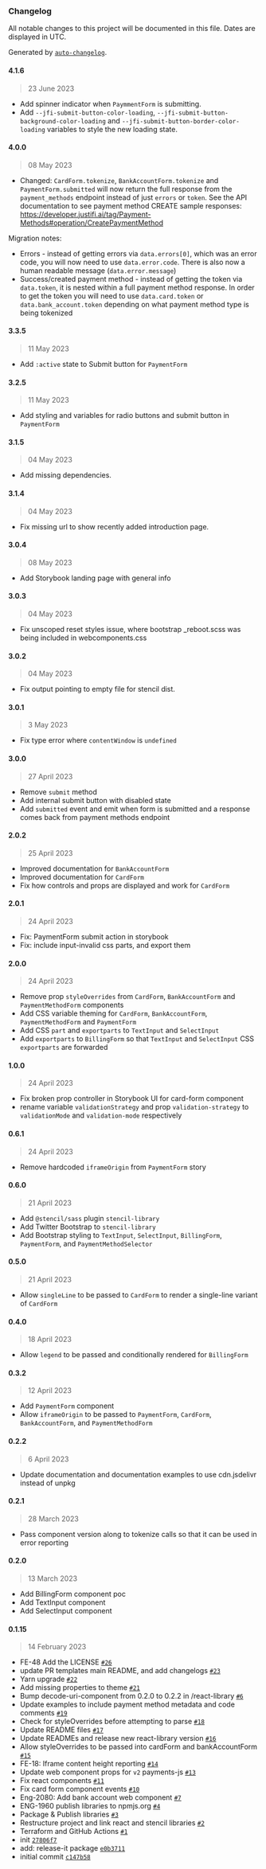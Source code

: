 ### Changelog

All notable changes to this project will be documented in this file. Dates are displayed in UTC.

Generated by [`auto-changelog`](https://github.com/CookPete/auto-changelog).

#### 4.1.6

> 23 June 2023

- Add spinner indicator when `PaymmentForm` is submitting.
- Add `--jfi-submit-button-color-loading`, `--jfi-submit-button-background-color-loading` and `--jfi-submit-button-border-color-loading` variables to style the new loading state.

#### 4.0.0

> 08 May 2023

- Changed: `CardForm.tokenize`, `BankAccountForm.tokenize` and `PaymentForm.submitted` will now return the full response from the `payment_methods` endpoint instead of just `errors` or `token`. See the API documentation to see payment method CREATE sample responses: https://developer.justifi.ai/tag/Payment-Methods#operation/CreatePaymentMethod

Migration notes:

- Errors - instead of getting errors via `data.errors[0]`, which was an error code, you will now need to use `data.error.code`. There is also now a human readable message (`data.error.message`)
- Success/created payment method - instead of getting the token via `data.token`, it is nested within a full payment method response. In order to get the token you will need to use `data.card.token` or `data.bank_account.token` depending on what payment method type is being tokenized

#### 3.3.5

> 11 May 2023

- Add `:active` state to Submit button for `PaymentForm`

#### 3.2.5

> 11 May 2023

- Add styling and variables for radio buttons and submit button in `PaymentForm`

#### 3.1.5

> 04 May 2023

- Add missing dependencies.

#### 3.1.4

> 04 May 2023

- Fix missing url to show recently added introduction page.

#### 3.0.4

> 08 May 2023

- Add Storybook landing page with general info

#### 3.0.3

> 04 May 2023

- Fix unscoped reset styles issue, where bootstrap \_reboot.scss was being included in webcomponents.css

#### 3.0.2

> 04 May 2023

- Fix output pointing to empty file for stencil dist.

#### 3.0.1

> 3 May 2023

- Fix type error where `contentWindow` is `undefined`

#### 3.0.0

> 27 April 2023

- Remove `submit` method
- Add internal submit button with disabled state
- Add `submitted` event and emit when form is submitted and a response comes back from payment methods endpoint

#### 2.0.2

> 25 April 2023

- Improved documentation for `BankAccountForm`
- Improved documentation for `CardForm`
- Fix how controls and props are displayed and work for `CardForm`

#### 2.0.1

> 24 April 2023

- Fix: PaymentForm submit action in storybook
- Fix: include input-invalid css parts, and export them

#### 2.0.0

> 24 April 2023

- Remove prop `styleOverrides` from `CardForm`, `BankAccountForm` and `PaymentMethodForm` components
- Add CSS variable theming for `CardForm`, `BankAccountForm`, `PaymentMethodForm` and `PaymentForm`
- Add CSS `part` and `exportparts` to `TextInput` and `SelectInput`
- Add `exportparts` to `BillingForm` so that `TextInput` and `SelectInput` CSS `exportparts` are forwarded

#### 1.0.0

> 24 April 2023

- Fix broken prop controller in Storybook UI for card-form component
- rename variable `validationStrategy` and prop `validation-strategy` to `validationMode` and `validation-mode` respectively

#### 0.6.1

> 24 April 2023

- Remove hardcoded `iframeOrigin` from `PaymentForm` story

#### 0.6.0

> 21 April 2023

- Add `@stencil/sass` plugin `stencil-library`
- Add Twitter Bootstrap to `stencil-library`
- Add Bootstrap styling to `TextInput`, `SelectInput`, `BillingForm`, `PaymentForm`, and `PaymentMethodSelector`

#### 0.5.0

> 21 April 2023

- Allow `singleLine` to be passed to `CardForm` to render a single-line variant of `CardForm`

#### 0.4.0

> 18 April 2023

- Allow `legend` to be passed and conditionally rendered for `BillingForm`

#### 0.3.2

> 12 April 2023

- Add `PaymentForm` component
- Allow `iframeOrigin` to be passed to `PaymentForm`, `CardForm`, `BankAccountForm`, and `PaymentMethodForm`

#### 0.2.2

> 6 April 2023

- Update documentation and documentation examples to use cdn.jsdelivr instead of unpkg

#### 0.2.1

> 28 March 2023

- Pass component version along to tokenize calls so that it can be used in error reporting

#### 0.2.0

> 13 March 2023

- Add BillingForm component poc
- Add TextInput component
- Add SelectInput component

#### 0.1.15

> 14 February 2023

- FE-48 Add the LICENSE [`#26`](https://github.com/justifi-tech/web-component-library/pull/26)
- update PR templates main README, and add changelogs [`#23`](https://github.com/justifi-tech/web-component-library/pull/23)
- Yarn upgrade [`#22`](https://github.com/justifi-tech/web-component-library/pull/22)
- Add missing properties to theme [`#21`](https://github.com/justifi-tech/web-component-library/pull/21)
- Bump decode-uri-component from 0.2.0 to 0.2.2 in /react-library [`#6`](https://github.com/justifi-tech/web-component-library/pull/6)
- Update examples to include payment method metadata and code comments [`#19`](https://github.com/justifi-tech/web-component-library/pull/19)
- Check for styleOverrides before attempting to parse [`#18`](https://github.com/justifi-tech/web-component-library/pull/18)
- Update README files [`#17`](https://github.com/justifi-tech/web-component-library/pull/17)
- Update READMEs and release new react-library version [`#16`](https://github.com/justifi-tech/web-component-library/pull/16)
- Allow styleOverrides to be passed into cardForm and bankAccountForm [`#15`](https://github.com/justifi-tech/web-component-library/pull/15)
- FE-18: Iframe content height reporting [`#14`](https://github.com/justifi-tech/web-component-library/pull/14)
- Update web component props for `v2` payments-js [`#13`](https://github.com/justifi-tech/web-component-library/pull/13)
- Fix react components [`#11`](https://github.com/justifi-tech/web-component-library/pull/11)
- Fix card form component events [`#10`](https://github.com/justifi-tech/web-component-library/pull/10)
- Eng-2080: Add bank account web component [`#7`](https://github.com/justifi-tech/web-component-library/pull/7)
- ENG-1960 publish libraries to npmjs.org [`#4`](https://github.com/justifi-tech/web-component-library/pull/4)
- Package & Publish libraries [`#3`](https://github.com/justifi-tech/web-component-library/pull/3)
- Restructure project and link react and stencil libraries [`#2`](https://github.com/justifi-tech/web-component-library/pull/2)
- Terraform and GitHub Actions [`#1`](https://github.com/justifi-tech/web-component-library/pull/1)
- init [`27806f7`](https://github.com/justifi-tech/web-component-library/commit/27806f7bff97247033800c7743570ebeec4080d7)
- add: release-it package [`e0b3711`](https://github.com/justifi-tech/web-component-library/commit/e0b371184774dd7dead0243cd645640175d6b87f)
- initial commit [`c147b58`](https://github.com/justifi-tech/web-component-library/commit/c147b580aaf95eb22ffe6ad9b0217954890dd1d4)
